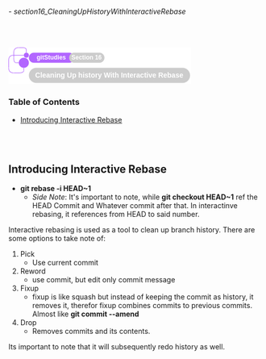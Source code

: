 ###### - section16_CleaningUpHistoryWithInteractiveRebase

<br>

<!--
Section Header
-->

![section16Header](../src/doc/section16Header.png 'Section 16 Header')

<!--
Table of Contents 
-->

### Table of Contents

+ [Introducing Interactive Rebase](#introducing-interactive-rebase)

<br>
<br>

<!--
Start of Document
-->

## Introducing Interactive Rebase

* **git rebase -i HEAD~1** 
    * _Side Note_: It's important to note, while **git checkout HEAD~1** ref the HEAD Commit and Whatever commit after that. In interactinve rebasing, it references from HEAD to said number.

Interactive rebasing is used as a tool to clean up branch history. There are some options to take note of:

1. Pick
    * Use current commit
2. Reword
    * use commit, but edit only commit message
3. Fixup
    * fixup is like squash but instead of keeping the commit as history, it removes it, therefor fixup combines commits to previous commits. Almost like **git commit --amend**
4. Drop
    * Removes commits and its contents.

Its important to note that it will subsequently redo history as well.

<br>
<br>

<!--
End of Document
-->